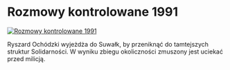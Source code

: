 Rozmowy kontrolowane 1991 
=============
[![Rozmowy kontrolowane 1991 ](http://vidos.pl/images/player.gif)](http://vidos.pl/rozmowy-kontrolowane-1991)

 Ryszard Ochódzki wyjeżdża do Suwałk, by przeniknąć do tamtejszych struktur Solidarności. W wyniku zbiegu okoliczności zmuszony jest uciekać przed milicją. 
